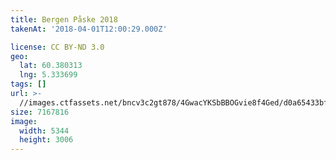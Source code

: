 ```yaml
---
title: Bergen Påske 2018
takenAt: '2018-04-01T12:00:29.000Z'

license: CC BY-ND 3.0
geo:
  lat: 60.380313
  lng: 5.333699
tags: []
url: >-
  //images.ctfassets.net/bncv3c2gt878/4GwacYKSbBBOGvie8f4Ged/d0a65433bf56c5d33497e4bd9e3a4590/bergen-pske-2018_27305026788_o
size: 7167816
image:
  width: 5344
  height: 3006
---
```

